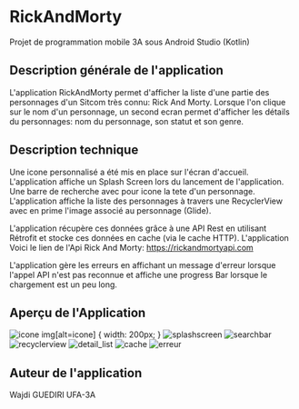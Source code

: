 
# RickAndMorty

Projet de programmation mobile 3A sous Android Studio (Kotlin)

## Description générale de l'application

L'application RickAndMorty permet d'afficher la liste d'une partie des personnages d'un Sitcom très connu: Rick And Morty.
Lorsque l'on clique sur le nom d'un personnage, un second ecran permet d'afficher les détails du personnages: nom du personnage, son statut et son genre.

## Description technique

Une icone personnalisé a été mis en place sur l'écran d'accueil.
L'application affiche un Splash Screen lors du lancement de l'application.
Une barre de recherche avec pour icone la tete d'un personnage.
L'application affiche la liste des personnages à travers une RecyclerView avec en prime l'image associé au personnage (Glide). 

L'application récupère ces données grâce à une API Rest en utilisant Rétrofit et stocke ces données en cache (via le cache HTTP). L'application 
Voici le lien de l'Api Rick And Morty: https://rickandmortyapi.com

L'application gère les erreurs en affichant un message d'erreur lorsque l'appel API n'est pas reconnue et affiche une progress Bar lorsque le chargement est un peu long.

## Aperçu de l'Application
![icone](https://user-images.githubusercontent.com/61593396/120121229-8d096d00-c1a2-11eb-89ed-1d0a303767ba.png)
img[alt=icone] { width: 200px; }
![splashscreen](https://user-images.githubusercontent.com/61593396/120121234-97c40200-c1a2-11eb-80c5-36e03e0f0e07.png)
![searchbar](https://user-images.githubusercontent.com/61593396/120121240-9c88b600-c1a2-11eb-8935-bbb6040a6b16.png)
![recyclerview](https://user-images.githubusercontent.com/61593396/120121244-a01c3d00-c1a2-11eb-8624-b2f4a0c52e0f.png)
![detail_list](https://user-images.githubusercontent.com/61593396/120121258-ad392c00-c1a2-11eb-8df3-ef9106e54e91.png)
![cache](https://user-images.githubusercontent.com/61593396/120121260-af9b8600-c1a2-11eb-90f6-8913598d9651.png)
![erreur](https://user-images.githubusercontent.com/61593396/120121262-b32f0d00-c1a2-11eb-8946-54d25d50934d.png)

## Auteur de l'application

Wajdi GUEDIRI UFA-3A

